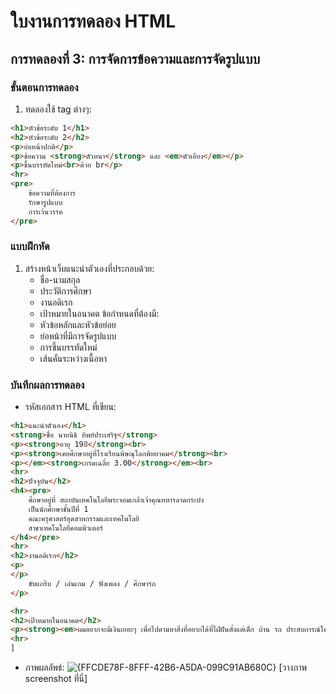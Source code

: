 # ใบงานการทดลอง HTML
 
## การทดลองที่ 3: การจัดการข้อความและการจัดรูปแบบ
### ขั้นตอนการทดลอง
1. ทดลองใช้ tag ต่างๆ:
```html
<h1>หัวข้อระดับ 1</h1>
<h2>หัวข้อระดับ 2</h2>
<p>ย่อหน้าปกติ</p>
<p>ข้อความ <strong>ตัวหนา</strong> และ <em>ตัวเอียง</em></p>
<p>ขึ้นบรรทัดใหม่<br>ด้วย br</p>
<hr>
<pre>
    ข้อความที่ต้องการ
    รักษารูปแบบ
    การเว้นวรรค
</pre>
```

### แบบฝึกหัด
1. สร้างหน้าเว็บแนะนำตัวเองที่ประกอบด้วย:
   - ชื่อ-นามสกุล
   - ประวัติการศึกษา
   - งานอดิเรก
   - เป้าหมายในอนาคต
 ข้อกำหนดที่ต้องมี:
   - หัวข้อหลักและหัวข้อย่อย
   - ย่อหน้าที่มีการจัดรูปแบบ
   - การขึ้นบรรทัดใหม่
   - เส้นคั่นระหว่างเนื้อหา
### บันทึกผลการทดลอง
- รหัสเอกสาร HTML ที่เขียน:
```html
<h1>แนะนำตัวเอง</h1>
<strong>ชื่อ นายนิธิ ทิพย์ประเสริฐ</strong>
<p><strong>อายุ 19ปี</strong><br>
<p><strong>เคยศึกษาอยู่ที่โรงเรียนพิษณุโลกพิทยาคม</strong><br>
<p></em><strong>เกรดเฉลี่ย 3.00</strong></em><br>
<hr>
<h2>ปัจจุบัน</h2>
<h4><pre>
    ศึกษาอยู่ที่ สถาบันเทคโนโลยีพระจอมเกล้าเจ้าคุณทหารลาดกระบัง
    เป็นนักศึกษาชั้นปีที่ 1 
    คณะครุศาสตร์อุตสาหกรรมและเทคโนโลยี
    สาขาเทคโนโลยีคอมพิวเตอร์
</h4></pre>
<hr>
<h2>งานอดิเรก</h2>
<p>
</p>
    ขับแกร๊บ / เล่นเกม / ฟังเพลง / ศึกษารถ
</p>

<hr>
<h2>เป้าหมายในอนาคต</h2>
<p><strong><em>ผมอยากจะมีเงินเยอะๆ เพื่อไปตามหาสิ่งที่อยากได้ที่ใฝ่ฝันตั้งแต่เด็ก บ้าน รถ ประสบการณ์ใหม่ๆ</em></strong></p>
<hr>
]
```
- ภาพผลลัพธ์:
![{FFCDE78F-8FFF-42B6-A5DA-099C91AB680C}](https://github.com/user-attachments/assets/2fecf57a-e823-4a97-b695-2bfffa6173b7)
[วางภาพ screenshot ที่นี่]


